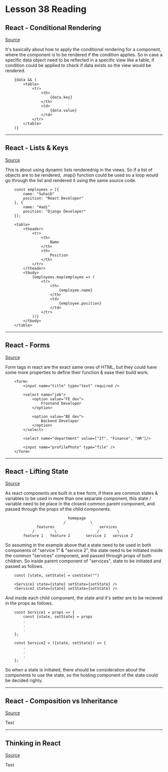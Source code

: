 # Lesson 38 Reading

## React - Conditional Rendering

[Source](https://reactjs.org/docs/conditional-rendering.html)

It's basically about how to apply the conditional rendering for a component, where the component is to be rendered if the condition applies. So in case a specific data object need to be reflected in a specific view like a table, if condition could be applied to check if data exists so the view would be rendered.

        {data && (
            <table>
                <tr>
                    <th>
                        {data.key}
                    </th>
                    <td>
                        {data.value}
                    </td>
                </tr>
            </table>
        )}

---

## React - Lists & Keys

[Source](https://reactjs.org/docs/lists-and-keys.html)

This is about using dynamic lists renderednig in the views. So if a list of objects are to be rendered, .map() function could be used so a loop would go through the list and rendered it using the same source code.

        const employees = [{
            name: "Suhaib"
            position: "React Developer"
        }, {
            name: "Hadi"
            position: "Django Developer"
        }];

        <table>
            <theader>
                <tr>
                    <th>
                        Name
                    </th>
                    <th>
                        Position
                    </th>
                </tr>
            </theader>
            <tbody>
                {employees.map(employee => (
                    <tr>
                        <th>
                            {employee.name}
                        </th>
                        <td>
                            {employee.position}
                        </td>
                    </tr>
                ))}
            </tbody>
        </table>

---

## React - Forms

[Source](https://reactjs.org/docs/forms.html)

Form tags in react are the exact same ones of HTML, but they could have some more properties to define their function & ease their build work.

        <form>
            <input name="title" type="text" required />

            <select name="job">
                <option value="FE dev">
                    Frontend Developer
                </option>

                <option value="BE dev">
                    Backend Developer
                </option>
            </select>

            <select name="department" value=["IT", "Finance", "HR"]/>

            <input name="profilePhoto" type="file" />
        </form>

---

## React - Lifting State

[Source](https://reactjs.org/docs/lifting-state-up.html)

As react components are built in a tree form, if there are common states & variables to be used in more than one separate component, this state / variable need to be place in the closest common parent component, and passed through the props of the child components.

                                homepage
                              /           \
                  features                    services
                /         \                  /        \
            feature 1   feature 2       service 1   service 2

So assuming in the example above that a state need to be used in both components of "service 1" & "service 2", the state need to be initiated inside the common "services" component, and passed through props of both children. So inside parent component of "services", state to be initiated and passed as follows.

        const [state, setState] = useState("")

        <Service1 state={state} setState={setState} />
        <Service2 state={state} setState={setState} />

And inside each child component, the state and it's setter are to be recieved in the props as follows.

        const Service1 = props => {
            const {state, setState} = props
            .
            .
            .
        };

        const Service2 = ({state, setState}) => {
            .
            .
            .
        };

So when a state is initiated, there should be consideration about the components to use the state, so the hosting component of the state could be decided righty.

---

## React - Composition vs Inheritance

[Source](https://reactjs.org/docs/composition-vs-inheritance.html)

Text

---

## Thinking in React

[Source](https://reactjs.org/docs/thinking-in-react.html)

Text
